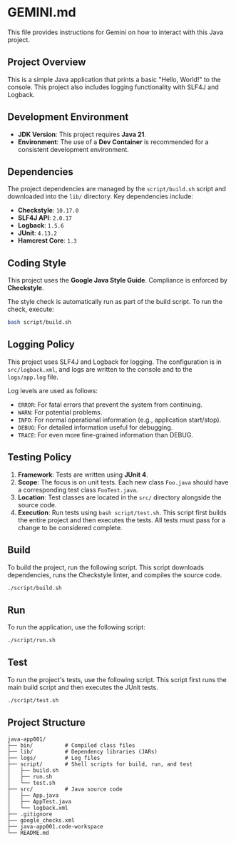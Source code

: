 # GEMINI.md

This file provides instructions for Gemini on how to interact with this Java project.

## Project Overview

This is a simple Java application that prints a basic "Hello, World!" to the console. This project also includes logging functionality with SLF4J and Logback.

## Development Environment

- **JDK Version**: This project requires **Java 21**.
- **Environment**: The use of a **Dev Container** is recommended for a consistent development environment.

## Dependencies

The project dependencies are managed by the `script/build.sh` script and downloaded into the `lib/` directory. Key dependencies include:

- **Checkstyle**: `10.17.0`
- **SLF4J API**: `2.0.17`
- **Logback**: `1.5.6`
- **JUnit**: `4.13.2`
- **Hamcrest Core**: `1.3`

## Coding Style

This project uses the **Google Java Style Guide**. Compliance is enforced by **Checkstyle**.

The style check is automatically run as part of the build script. To run the check, execute:

```sh
bash script/build.sh
```

## Logging Policy

This project uses SLF4J and Logback for logging. The configuration is in `src/logback.xml`, and logs are written to the console and to the `logs/app.log` file.

Log levels are used as follows:

- `ERROR`: For fatal errors that prevent the system from continuing.
- `WARN`: For potential problems.
- `INFO`: For normal operational information (e.g., application start/stop).
- `DEBUG`: For detailed information useful for debugging.
- `TRACE`: For even more fine-grained information than DEBUG.

## Testing Policy

1. **Framework**: Tests are written using **JUnit 4**.
2. **Scope**: The focus is on unit tests. Each new class `Foo.java` should have a corresponding test class `FooTest.java`.
3. **Location**: Test classes are located in the `src/` directory alongside the source code.
4. **Execution**: Run tests using `bash script/test.sh`. This script first builds the entire project and then executes the tests. All tests must pass for a change to be considered complete.

## Build

To build the project, run the following script. This script downloads dependencies, runs the Checkstyle linter, and compiles the source code.

```sh
./script/build.sh
```

## Run

To run the application, use the following script:

```sh
./script/run.sh
```

## Test

To run the project's tests, use the following script. This script first runs the main build script and then executes the JUnit tests.

```sh
./script/test.sh
```

## Project Structure

```text
java-app001/
├── bin/          # Compiled class files
├── lib/          # Dependency libraries (JARs)
├── logs/         # Log files
├── script/       # Shell scripts for build, run, and test
│   ├── build.sh
│   ├── run.sh
│   └── test.sh
├── src/          # Java source code
│   ├── App.java
│   ├── AppTest.java
│   └── logback.xml
├── .gitignore
├── google_checks.xml
├── java-app001.code-workspace
└── README.md
```
